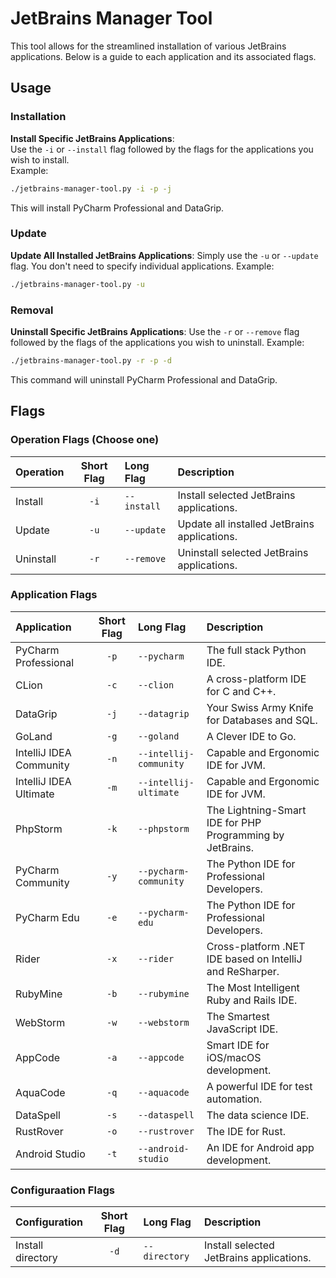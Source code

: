 # JetBrains Manager Tool

This tool allows for the streamlined installation of various JetBrains applications. Below is a guide to each application and its associated flags.

## Usage

### Installation

**Install Specific JetBrains Applications**:  
Use the `-i` or `--install` flag followed by the flags for the applications you wish to install.  
Example:  
   ```bash
   ./jetbrains-manager-tool.py -i -p -j
   ```
This will install PyCharm Professional and DataGrip.

### Update

**Update All Installed JetBrains Applications**:
Simply use the `-u` or `--update` flag. You don't need to specify individual applications.
Example:
   ```bash
   ./jetbrains-manager-tool.py -u
   ```

### Removal
**Uninstall Specific JetBrains Applications**:
Use the `-r` or `--remove` flag followed by the flags of the applications you wish to uninstall.
Example:
   ```bash
   ./jetbrains-manager-tool.py -r -p -d
   ```
This command will uninstall PyCharm Professional and DataGrip.

## Flags

### Operation Flags (Choose one)

| Operation                 | Short Flag | Long Flag                | Description                                               |
|:--------------------------|:----------:|:-------------------------|:----------------------------------------------------------|
| Install                   | `-i`       | `--install`              | Install selected JetBrains applications.                  |
| Update                    | `-u`       | `--update`               | Update all installed JetBrains applications.               |
| Uninstall                 | `-r`       | `--remove`               | Uninstall selected JetBrains applications.                |

### Application Flags

| Application             | Short Flag | Long Flag              | Description                                               |
|:------------------------|:----------:|:-----------------------|:----------------------------------------------------------|
| PyCharm Professional    |    `-p`    | `--pycharm`            | The full stack Python IDE.                                |
| CLion                   |    `-c`    | `--clion`              | A cross-platform IDE for C and C++.                       |
| DataGrip                |    `-j`    | `--datagrip`           | Your Swiss Army Knife for Databases and SQL.              |
| GoLand                  |    `-g`    | `--goland`             | A Clever IDE to Go.                                       |
| IntelliJ IDEA Community |    `-n`    | `--intellij-community` | Capable and Ergonomic IDE for JVM.                        |
| IntelliJ IDEA Ultimate  |    `-m`    | `--intellij-ultimate`  | Capable and Ergonomic IDE for JVM.                        |
| PhpStorm                |    `-k`    | `--phpstorm`           | The Lightning-Smart IDE for PHP Programming by JetBrains. |
| PyCharm Community       |    `-y`    | `--pycharm-community`  | The Python IDE for Professional Developers.               |
| PyCharm Edu             |    `-e`    | `--pycharm-edu`        | The Python IDE for Professional Developers.               |
| Rider                   |    `-x`    | `--rider`              | Cross-platform .NET IDE based on IntelliJ and ReSharper.  |
| RubyMine                |    `-b`    | `--rubymine`           | The Most Intelligent Ruby and Rails IDE.                  |
| WebStorm                |    `-w`    | `--webstorm`           | The Smartest JavaScript IDE.                              |
| AppCode                 |    `-a`    | `--appcode`            | Smart IDE for iOS/macOS development.                      |
| AquaCode                |    `-q`    | `--aquacode`           | A powerful IDE for test automation.                       |
| DataSpell               |    `-s`    | `--dataspell`          | The data science IDE.                                     |
| RustRover               |    `-o`    | `--rustrover`          | The IDE for Rust.                                         |
| Android Studio          |    `-t`    | `--android-studio`     | An IDE for Android app development.                       |

### Configuraation Flags

| Configuration     | Short Flag | Long Flag     | Description                              |
|:------------------|:----------:|:--------------|:-----------------------------------------|
| Install directory |    `-d`    | `--directory` | Install selected JetBrains applications. |